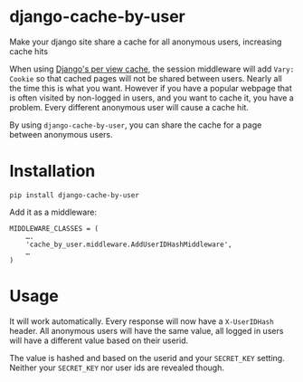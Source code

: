 django-cache-by-user
====================

Make your django site share a cache for all anonymous users, increasing cache
hits

When using [Django's per view cache](), the session middleware will add ``Vary:
Cookie`` so that cached pages will not be shared between users. Nearly all the
time this is what you want. However if you have a popular webpage that is often
visited by non-logged in users, and you want to cache it, you have a problem.
Every different anonymous user will cause a cache hit.

By using ``django-cache-by-user``, you can share the cache for a page between anonymous users.

Installation
============

    pip install django-cache-by-user

Add it as a middleware:

    MIDDLEWARE_CLASSES = ( 
        ….
        'cache_by_user.middleware.AddUserIDHashMiddleware',
        …
    )

Usage
=====

It will work automatically. Every response will now have a ``X-UserIDHash``
header. All anonymous users will have the same value, all logged in users will
have a different value based on their userid.

The value is hashed and based on the userid and your ``SECRET_KEY`` setting.
Neither your ``SECRET_KEY`` nor user ids are revealed though.


